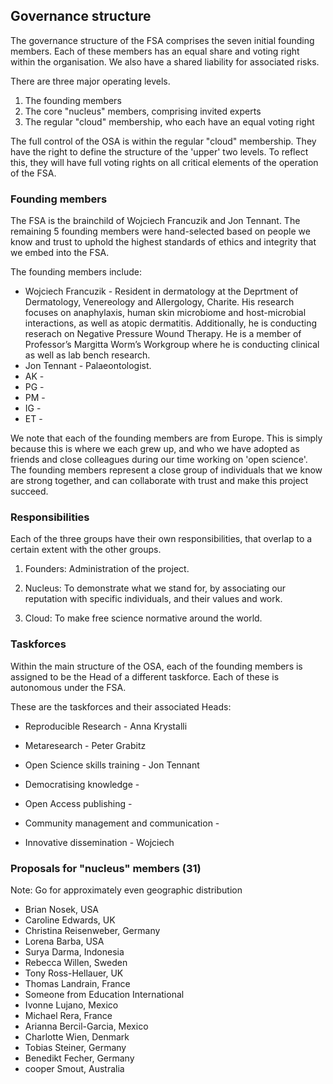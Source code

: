 ## Governance structure

The governance structure of the FSA comprises the seven initial founding members. Each of these members has an equal share and voting right within the organisation. We also have a shared liability for associated risks.

There are three major operating levels.

1. The founding members
2. The core "nucleus" members, comprising invited experts
3. The regular "cloud" membership, who each have an equal voting right

The full control of the OSA is within the regular "cloud" membership. They have the right to define the structure of the 'upper' two levels. To reflect this, they will have full voting rights on all critical elements of the operation of the FSA.

### Founding members

The FSA is the brainchild of Wojciech Francuzik and Jon Tennant. The remaining 5 founding members were hand-selected based on people we know and trust to uphold the highest standards of ethics and integrity that we embed into the FSA.

The founding members include:

* Wojciech Francuzik - Resident in dermatology at the Deprtment of Dermatology, Venereology and Allergology, Charite. His research focuses on anaphylaxis, human skin microbiome and host-microbial interactions, as well as atopic dermatitis. Additionally, he is conducting reserach on Negative Pressure Wound Therapy. He is a member of Professor’s Margitta Worm’s Workgroup where he is conducting clinical as well as lab bench research.
* Jon Tennant - Palaeontologist.
* AK - 
* PG - 
* PM - 
* IG - 
* ET - 

We note that each of the founding members are from Europe. This is simply because this is where we each grew up, and who we have adopted as friends and close colleagues during our time working on 'open science'. The founding members represent a close group of individuals that we know are strong together, and can collaborate with trust and make this project succeed.

### Responsibilities

Each of the three groups have their own responsibilities, that overlap to a certain extent with the other groups.

1. Founders: Administration of the project.

2. Nucleus: To demonstrate what we stand for, by associating our reputation with specific individuals, and their values and work.

3. Cloud: To make free science normative around the world.


### Taskforces

Within the main structure of the OSA, each of the founding members is assigned to be the Head of a different taskforce. Each of these is autonomous under the FSA.

These are the taskforces and their associated Heads:

* Reproducible Research - Anna Krystalli

* Metaresearch - Peter Grabitz

* Open Science skills training - Jon Tennant

* Democratising knowledge - 

* Open Access publishing - 

* Community management and communication - 

* Innovative dissemination - Wojciech



### Proposals for "nucleus" members (31)

Note: Go for approximately even geographic distribution

* Brian Nosek, USA
* Caroline Edwards, UK
* Christina Reisenweber, Germany
* Lorena Barba, USA
* Surya Darma, Indonesia
* Rebecca Willen, Sweden
* Tony Ross-Hellauer, UK
* Thomas Landrain, France
* Someone from Education International
* Ivonne Lujano, Mexico
* Michael Rera, France
* Arianna Bercil-Garcia, Mexico
* Charlotte Wien, Denmark
* Tobias Steiner, Germany
* Benedikt Fecher, Germany
* cooper Smout, Australia